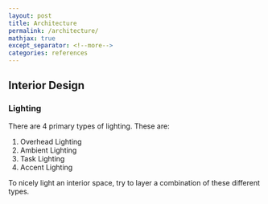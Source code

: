```yaml
---
layout: post
title: Architecture
permalink: /architecture/
mathjax: true
except_separator: <!--more-->
categories: references
---
```


## Interior Design

### Lighting

There are 4 primary types of lighting. These are:

1. Overhead Lighting
2. Ambient Lighting
3. Task Lighting
4. Accent Lighting

To nicely light an interior space, try to layer a combination of these different types. 